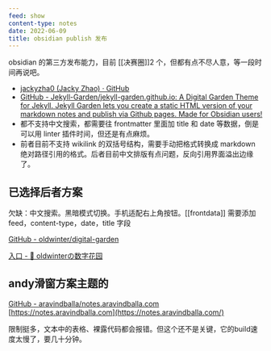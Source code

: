 ```yaml
---
feed: show
content-type: notes
date: 2022-06-09
title: obsidian publish 发布
---
```


obsidian 的第三方发布能力，目前 [[决赛圈]]2 个，但都有点不尽人意，等一段时间再说吧。

- [jackyzha0 (Jacky Zhao) · GitHub](https://github.com/jackyzha0)
- [GitHub - Jekyll-Garden/jekyll-garden.github.io: A Digital Garden Theme for Jekyll. Jekyll Garden lets you create a static HTML version of your markdown notes and publish via Github pages. Made for Obsidian users!](https://github.com/Jekyll-Garden/jekyll-garden.github.io)
- 都不支持中文搜索，都需要往 frontmatter 里面加 title 和 date 等数据，倒是可以用 linter 插件时间，但还是有点麻烦。
- 前者目前不支持 wikilink 的双括号结构，需要手动把格式转换成 markdown 绝对路径引用的格式。后者目前中文排版有点问题，反向引用界面溢出边缘了。

## 已选择后者方案

欠缺：中文搜索。黑暗模式切换。手机适配右上角按钮。[[frontdata]] 需要添加 feed，content-type，date，title 字段

[GitHub - oldwinter/digital-garden](https://github.com/oldwinter/digital-garden)

[入口 - 🌱 oldwinterの数字花园](https://blog.oldwinter.top/)


## andy滑窗方案主题的
[GitHub - aravindballa/notes.aravindballa.com](https://github.com/aravindballa/notes.aravindballa.com)
[https://notes.aravindballa.com](https://notes.aravindballa.com/)

限制挺多，文本中的表格、裸露代码都会报错。但这个还不是关键，它的build速度太慢了，要几十分钟。